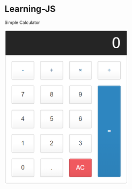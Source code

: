 # Learning-JS

Simple Calculator

![Image alt](https://github.com/GorbachevskihNikita/Learning-JS/blob/calculator-js/calculator.png)
